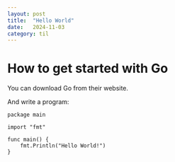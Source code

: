 ```yaml
---
layout: post
title:  "Hello World"
date:   2024-11-03
category: til
---
```

# How to get started with Go

You can download Go from their website.

And write a program:

```
package main

import "fmt"

func main() {
    fmt.Println("Hello World!")
}
```
